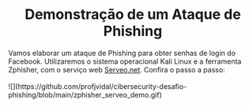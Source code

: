 <h1 align="center"> Demonstração de um Ataque de Phishing </h1>
Vamos elaborar um ataque de Phishing para obter senhas de login do Facebook. Utilizaremos o sistema operacional Kali Linux e a ferramenta Zphisher, com o serviço web <a href="https://serveo.net" target="_blank">Serveo.net</a>. Confira o passo a passo:
<br>
<br>
![](https://github.com/profjvidal/cibersecurity-desafio-phishing/blob/main/zphisher_serveo_demo.gif)

